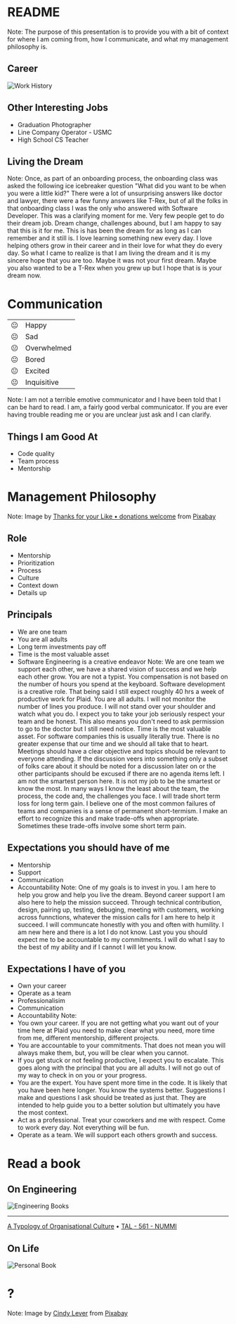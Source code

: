 # README <!-- .element style="font-family: monospace; color: limegreen" -->
Note: The purpose of this presentation is to provide you with a bit of context for where I am
coming from, how I communicate, and what my management philosophy is.


## Career
![Work History](images/work_history.png)
<!-- .element: style="width: 65%; margin: auto; background: white" -->


## Other Interesting Jobs
* Graduation Photographer
* Line Company Operator - USMC
* High School CS Teacher


## Living the Dream
<!-- .slide: data-background="images/self.png" -->
Note: Once, as part of an onboarding process, the onboarding class was asked the
following ice icebreaker question "What did you want to be when you were a little kid?"
There were a lot of unsurprising answers like doctor and lawyer, there were a few funny
answers like T-Rex, but of all the folks in that onboarding class I was the only who
answered with Software Developer. This was a clarifying moment for me. Very few people
get to do their dream job. Dream change, challenges abound, but I am happy to say that
this is it for me. This is has been the dream for as long as I can remember and it still
is.
I love learning something new every day. I love helping others grow in their career and
in their love for what they do every day. So what I came to realize is that I am living
the dream and it is my sincere hope that you are too. Maybe it was not your first dream.
Maybe you also wanted to be a T-Rex when you grew up but I hope that is is your dream
now.



# Communication
|           |             |
| --------- | ----------- |
| &#x1F610; | Happy       | 
| &#x1F610; | Sad         | 
| &#x1F610; | Overwhelmed | 
| &#x1F610; | Bored       | 
| &#x1F610; | Excited     | 
| &#x1F610; | Inquisitive | 

Note: I am not a terrible emotive communicator and I have been told that I can be hard to read. I
am, a fairly good verbal communicator. If you are ever having trouble reading me or you are unclear
just ask and I can clarify.


## Things I am Good At
* Code quality
* Team process
* Mentorship


# Management Philosophy
<!-- .slide: data-background="images/watercolour-1325656_1920.jpg" -->
Note: Image by <a href="https://pixabay.com/users/stux-12364/?utm_source=link-attribution&amp;utm_medium=referral&amp;utm_campaign=image&amp;utm_content=1325656">Thanks for your Like • donations welcome</a> from <a href="https://pixabay.com/?utm_source=link-attribution&amp;utm_medium=referral&amp;utm_campaign=image&amp;utm_content=1325656">Pixabay</a>


## Role
* Mentorship 
* Prioritization
* Process
* Culture
* Context down
* Details up


## Principals
* We are one team
* You are all adults
* Long term investments pay off
* Time is the most valuable asset
* Software Engineering is a creative endeavor
Note: We are one team we support each other, we have a shared vision of success and we help each
other grow. 
You are not a typist. You compensation is not based on the number of hours you spend at
the keyboard. Software development is a creative role. That being said I still expect roughly 40 hrs
a week of productive work for Plaid.
You are all adults. I will not monitor the number of lines you produce. I will not stand over your
shoulder and watch what you do. I expect you to take your job seriously respect your team and be
honest. This also means you don't need to ask permission to go to the doctor but I still need
notice.
Time is the most valuable asset. For software companies this is usually literally true. There is no
greater expense that our time and we should all take that to heart. Meetings should have a clear
objective and topics should be relevant to everyone attending. If the discussion veers into
something only a subset of folks care about it should be noted for a discussion later on or the
other participants should be excused if there are no agenda items left.
I am not the smartest person here. It is not my job to be the smartest or know the most. In many
ways I know the least about the team, the process, the code and, the challenges you face.
I will trade short term loss for long term gain. I believe one of the most common failures of teams
and companies is a sense of permanent short-termism. I make an effort to recognize this and make
trade-offs when appropriate. Sometimes these trade-offs involve some short term pain.


## Expectations you should have of me
* Mentorship
* Support
* Communication
* Accountability
Note: One of my goals is to invest in you. I am here to help you grow and help you live
the dream. Beyond career support I am also here to help the mission succeed. Through
technical contribution, design, pairing up, testing, debuging, meeting with customers,
working across funnctions, whatever the mission calls for I am here to help it succeed.
I will communcate honestly with you and often with humility. I am new here and there is
a lot I do not know.
Last you you should expect me to be accountable to my commitments. I will do what I say
to the best of my ability and if I cannot I will let you know.


## Expectations I have of you
* Own your career
* Operate as a team
* Professionalisim
* Communication
* Accountability
Note:
* You own your career. If you are not getting what you want out of your time here at Plaid you
need to make clear what you need, more time from me, different mentorship, different projects.
* You are accountable to your commitments. That does not mean you will always make them, but, you
  will be clear when you cannot.
* If you get stuck or not feeling productive, I expect you to escalate. This goes along with the
  principal that you are all adults. I will not go out of my way to check in on you or your
progress.
* You are the expert. You have spent more time in the code. It is likely that you have been here
  longer. You know the systems better. Suggestions I make and questions I ask should be treated as
just that. They are intended to help guide you to a better solution but ultimately you have the most
context.
* Act as a professional. Treat your coworkers and me with respect. Come to work every day. Not
  everything will be fun.
* Operate as a team. We will support each others growth and success.


# Read a book
<!-- .slide: data-background="images/books-g3a12777da_1920.jpg" -->


## On Engineering
![Engineering Books](images/engineering_books.png)
<!-- .element: style="width: 65%; margin: auto" -->
<hr/>

[A Typology of Organisational Culture](https://www.ncbi.nlm.nih.gov/pmc/articles/PMC1765804/pdf/v013p0ii22.pdf)<!-- .element style="font-size: small; margin: none" -->
&#x2022;
[TAL - 561 - NUMMI](https://www.thisamericanlife.org/561/nummi-2015)<!-- .element style="font-size: small; margin: none" -->


## On Life
![Personal Book](images/personal_books.png)
<!-- .element: style="width: 65%; margin: auto" -->



# ?
<!-- .slide: data-background="images/sunset-1373171_1920.jpg" -->
Note: Image by <a href="https://pixabay.com/users/Cleverpix-2508959/?utm_source=link-attribution&amp;utm_medium=referral&amp;utm_campaign=image&amp;utm_content=1373171">Cindy Lever</a> from <a href="https://pixabay.com/?utm_source=link-attribution&amp;utm_medium=referral&amp;utm_campaign=image&amp;utm_content=1373171">Pixabay</a>
